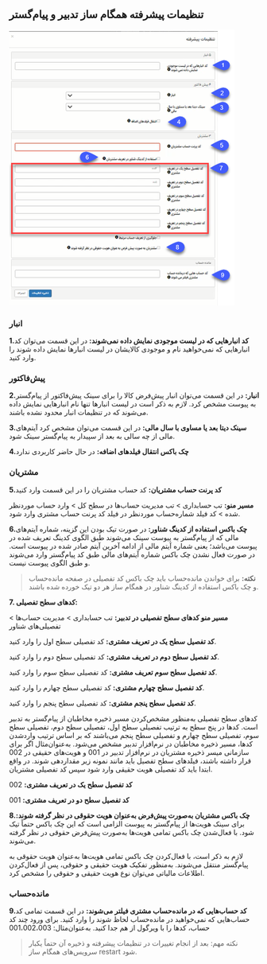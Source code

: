 ## تنظیمات پیشرفته همگام ساز تدبیر و پیام‌گستر

![](hamgaamsaztadbir.png)

### انبار

**1.کد انبارهایی که در لیست موجودی نمایش داده نمی‌شوند:** در این قسمت می‌توان کد انبارهایی که نمی‌خواهید نام و موجودی کالایشان در لیست انبارها نمایش داده شوند را وارد کنید.

### پیش‌فاکتور

**2.انبار:** در این قسمت می‌توان انبار پیش‌فرض کالا را برای سینک پیش‌فاکتور از پیام‌گستر به پیوست مشخص کرد. لازم به ذکر است در لیست انبارها تنها نام انبارهایی نمایش داده می‌شوند که در تنظیمات انبار محدود نشده باشند.

**3.سینک دیتا بعد یا مساوی با سال مالی:** در این قسمت می‌توان مشخص کرد آیتم‌های مالی از چه سالی به بعد از سپیدار به پیام‌گستر سینک شود.

**4.چک باکس انتقال فیلدهای اضافه:** در حال حاضر کاربردی ندارد

### مشتریان

**5.کد پرنت حساب مشتریان:** کد حساب مشتریان را در این قسمت وارد کنید

 **مسیر منو:** تب حسابداری > تب مدیریت حساب‌ها در سطح کل > وارد حساب موردنظر شده > کد فیلد شماره‌حساب موردنظر در فیلد کد پرنت حساب مشتری وارد شود.

**6.چک باکس استفاده از کدینگ شناور:** در صورت تیک بودن این گزینه، شماره آیتم‌های مالی که از پیام‌گستر به پیوست سینک می‌شوند طبق الگوی کدینگ تعریف شده در پیوست می‌باشد؛ یعنی شماره آیتم مالی از ادامه آخرین آیتم صادر شده در پیوست است. در صورت فعال نشدن چک باکس شماره آیتم‌های مالی طبق کد پیام‌گستر وارد می‌شوند و طبق الگوی پیوست نیست.

> **نکته:** برای خواندن مانده‌حساب باید چک باکس کد تفصیلی در صفحه مانده‌حساب و چک باکس استفاده از کدینگ شناور در همگام ساز هر دو تیک خورده شده باشند.

**7. کدهای سطح تفصیلی:**

**مسیر منو کدهای سطح تفصیلی در تدبیر:** تب حسابداری >  مدیریت حساب‌ها >  تفصیلی‌های شناور

**کد تفصیل سطح یک در تعریف مشتری:** کد تفصیلی سطح اول را وارد کنید.

**کد تفصیل سطح دوم در تعریف مشتری:** کد تفصیلی سطح دوم را وارد کنید.

**کد تفصیل سطح سوم تعریف مشتری:** کد تفصیلی سطح سوم را وارد کنید.

**کد تفصیل سطح چهارم مشتری:** کد تفصیلی سطح چهارم را وارد کنید.

**کد تفصیل سطح پنجم مشتری:** کد تفصیلی سطح پنجم را وارد کنید.

کدهای سطح تفصیلی به‌منظور مشخص‌کردن مسیر ذخیره مخاطبان از پیام‌گستر به تدبیر است. کدها در پنج سطح به ترتیب تفصیلی سطح اول، تفصیلی سطح دوم، تفصیلی سطح سوم، تفصیلی سطح چهارم و تفصیلی سطح پنجم می‌باشند که بر اساس ترتیب واردشدن کدها، مسیر ذخیره مخاطبان در نرم‌افزار تدبیر مشخص می‌شود. به‌عنوان‌مثال اگر برای سازمانی میسر ذخیره مشتریان در نرم‌افزار تدبیر در 001 و هویت‌های حقیقی در 002 قرار داشته باشند، فیلدهای سطح تفصیل باید مانند نمونه زیر مقداردهی شوند. در واقع ابتدا باید کد تفصیلی هویت حقیقی وارد شود سپس کد تفصیلی مشتریان.

**کد تفصیل سطح یک در تعریف مشتری:** 002

**کد تفصیل سطح دو در تعریف مشتری:** 001

**8.چک باکس مشتریان به‌صورت پیش‌فرض به‌عنوان هویت حقوقی در نظر گرفته شوند:** برای سینک هویت‌ها از پیام‌گستر به پیوست الزامی است که این چک
باکس حتماً تیک شود. با فعال‌شدن چک باکس تمامی هویت‌ها به‌صورت پیش‌فرض حقوقی در نظر گرفته می‌شوند.

لازم به ذکر است، با فعال‌کردن چک باکس تمامی هویت‌ها به‌عنوان هویت حقوقی به پیام‌گستر منتقل می‌شوند. به‌منظور تفکیک هویت حقیقی و حقوقی، پس از فعال‌کردن اطلاعات مالیاتی می‌توان نوع هویت حقیقی و حقوقی را مشخص کرد.

### مانده‌حساب 

**9.کد حساب‌هایی که در مانده‌حساب مشتری فیلتر می‌شوند:** در این قسمت تمامی کد‍ حساب‌هایی که نمی‌خواهید در مانده‌حساب لحاظ شوند را وارد کنید. برای ورود چند کد حساب، کدها را با ویرگول از هم جدا کنید. به‌عنوان‌مثال: 001،002،003

> نکته مهم: بعد از انجام تغییرات در تنظیمات پیشرفته و ذخیره آن حتماً یکبار سرویس‌های همگام ساز restart  شود.


